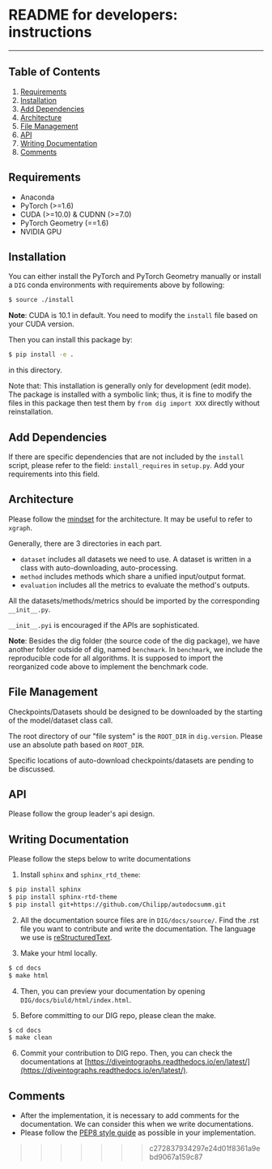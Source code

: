 # README for developers: instructions

---
## Table of Contents
1. [Requirements](#requirements)
1. [Installation](#installation)
1. [Add Dependencies](#add-dependencies)
1. [Architecture](#architecture)
1. [File Management](#file-management)
1. [API](#api)
1. [Writing Documentation](#writing-documentation)
1. [Comments](#comments)


## Requirements

* Anaconda
* PyTorch (>=1.6)
* CUDA (>=10.0) & CUDNN (>=7.0)
* PyTorch Geometry (==1.6)
* NVIDIA GPU


## Installation

You can either install the PyTorch and PyTorch Geometry manually or 
install a `DIG` conda environments with requirements above by following:
```bash
$ source ./install
```
**Note**: CUDA is 10.1 in default. You need to modify the `install` file based on your CUDA version.

Then you can install this package by:
```bash
$ pip install -e .
```
in this directory.

Note that: This installation is generally only for development (edit mode). The package is installed
with a symbolic link; thus, it is fine to modify the files in this package then test 
them by `from dig import XXX` directly without reinstallation.

## Add Dependencies

If there are specific dependencies that are not included by the `install` script,
please refer to the field: `install_requires` in `setup.py`. Add your requirements
into this field.

## Architecture

Please follow the [mindset](https://mm.tt/1846452931?t=Q6eSYablxF) for the architecture. 
It may be useful to refer to `xgraph`.

Generally, there are 3 directories in each part.
* `dataset` includes all datasets we need to use. A dataset is written in a class with 
  auto-downloading, auto-processing.
* `method` includes methods which share a unified input/output format.
* `evaluation` includes all the metrics to evaluate the method's outputs.

All the datasets/methods/metrics should be imported by the corresponding `__init__.py`.

`__init__.pyi` is encouraged if the APIs are sophisticated.


**Note**: Besides the dig folder (the source code of the dig package), we have another folder outside of dig, named `benchmark`. In `benchmark`, we include the reproducible code for all algorithms. It is supposed to import the reorganized code above to implement the benchmark code.


## File Management

Checkpoints/Datasets should be designed to be downloaded by the starting of the 
model/dataset class call.

The root directory of our "file system" is the `ROOT_DIR` in `dig.version`. Please
use an absolute path based on `ROOT_DIR`.

Specific locations of auto-download checkpoints/datasets are pending to be discussed.

## API

Please follow the group leader's api design.


## Writing Documentation

Please follow the steps below to write documentations

1. Install `sphinx` and `sphinx_rtd_theme`:
```bash
$ pip install sphinx
$ pip install sphinx-rtd-theme
$ pip install git+https://github.com/Chilipp/autodocsumm.git
```

2. All the documentation source files are in `DIG/docs/source/`. Find the .rst file you want to contribute and write the documentation. The language we use is [reStructuredText](https://www.sphinx-doc.org/en/master/usage/restructuredtext/basics.html).

3. Make your html locally.
```bash
$ cd docs
$ make html
```

4. Then, you can preview your documentation by opening `DIG/docs/biuld/html/index.html`.

5. Before committing to our DIG repo, please clean the make.
```bash
$ cd docs
$ make clean
```

6. Commit your contribution to DIG repo. Then, you can check the documentations at [https://diveintographs.readthedocs.io/en/latest/](https://diveintographs.readthedocs.io/en/latest/).


## Comments

* After the implementation, it is necessary to add comments for the documentation. We can consider this when we write documentations.
* Please follow the [PEP8 style guide](https://www.python.org/dev/peps/pep-0008/) as possible in your implementation.
>>>>>>> c272837934297e24d01f8361a9ebd9067a159c87
